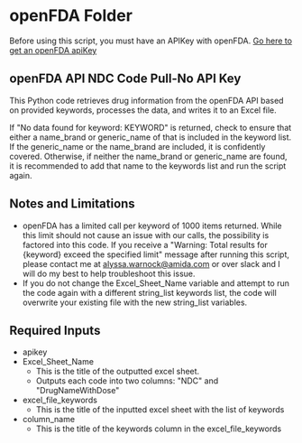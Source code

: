 # openFDA Folder
Before using this script, you must have an APIKey with openFDA.  [Go here to get an openFDA apiKey](https://open.fda.gov/apis/authentication/)

## openFDA API NDC Code Pull-No API Key
This Python code retrieves drug information from the openFDA API based on provided keywords, processes the data, and writes it to an Excel file.

If "No data found for keyword: KEYWORD" is returned, check to ensure that either a name_brand or generic_name of that is included in the keyword list.  If the generic_name or the name_brand are included, it is confidently covered.  Otherwise, if neither the name_brand or generic_name are found, it is recommended to add that name to the keywords list and run the script again. 

## Notes and Limitations
- openFDA has a limited call per keyword of 1000 items returned.  While this limit should not cause an issue with our calls, the possibility is factored into this code.  If you receive a "Warning: Total results for {keyword} exceed the specified limit" message after running this script, please contact me at alyssa.warnock@amida.com or over slack and I will do my best to help troubleshoot this issue. 
- If you do not change the Excel_Sheet_Name variable and attempt to run the code again with a different string_list keywords list, the code will overwrite your existing file with the new string_list variables. 

## Required Inputs
- apikey
- Excel_Sheet_Name
    - This is the title of the outputted excel sheet. 
    - Outputs each code into two columns: "NDC" and "DrugNameWithDose"
- excel_file_keywords 
    - This is the title of the inputted excel sheet with the list of keywords
- column_name 
    - This is the title of the keywords column in the excel_file_keywords 